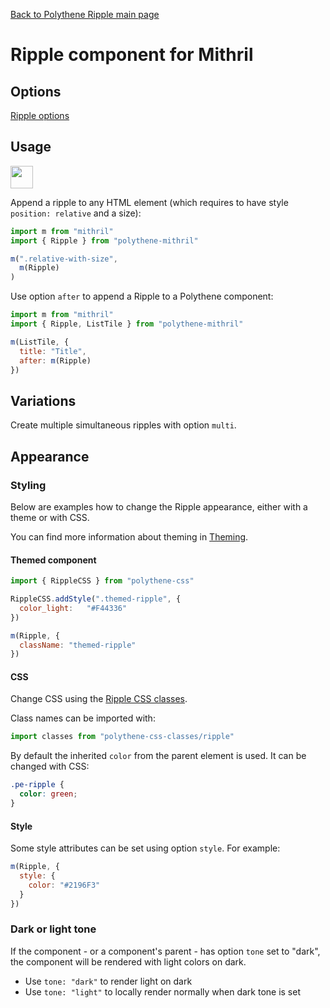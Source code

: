 [Back to Polythene Ripple main page](../ripple.md)

# Ripple component for Mithril


## Options

[Ripple options](../ripple.md)


## Usage

<a href="https://jsfiddle.net/ArthurClemens/rcyn8f64/" target="_blank"><img src="https://arthurclemens.github.io/assets/polythene/docs/try-out-green.gif" height="36" /></a>

Append a ripple to any HTML element (which requires to have style `position: relative` and a size):

~~~javascript
import m from "mithril"
import { Ripple } from "polythene-mithril"

m(".relative-with-size",
  m(Ripple)
)
~~~

Use option `after` to append a Ripple to a Polythene component:

~~~javascript
import m from "mithril"
import { Ripple, ListTile } from "polythene-mithril"

m(ListTile, {
  title: "Title",
  after: m(Ripple)
})
~~~


## Variations

Create multiple simultaneous ripples with option `multi`.


## Appearance

### Styling

Below are examples how to change the Ripple appearance, either with a theme or with CSS.

You can find more information about theming in  [Theming](../../theming.md).

#### Themed component

~~~javascript
import { RippleCSS } from "polythene-css"

RippleCSS.addStyle(".themed-ripple", {
  color_light:   "#F44336"
})

m(Ripple, {
  className: "themed-ripple"
})
~~~

#### CSS

Change CSS using the [Ripple CSS classes](../../../packages/polythene-css-classes/ripple.js).

Class names can be imported with:

~~~javascript
import classes from "polythene-css-classes/ripple"
~~~

By default the inherited `color` from the parent element is used. It can be changed with CSS:

~~~css
.pe-ripple {
  color: green;
}
~~~

#### Style

Some style attributes can be set using option `style`. For example:

~~~javascript
m(Ripple, {
  style: {
    color: "#2196F3"
  }
})
~~~

### Dark or light tone

If the component - or a component's parent - has option `tone` set to "dark", the component will be rendered with light colors on dark. 

* Use `tone: "dark"` to render light on dark
* Use `tone: "light"` to locally render normally when dark tone is set


